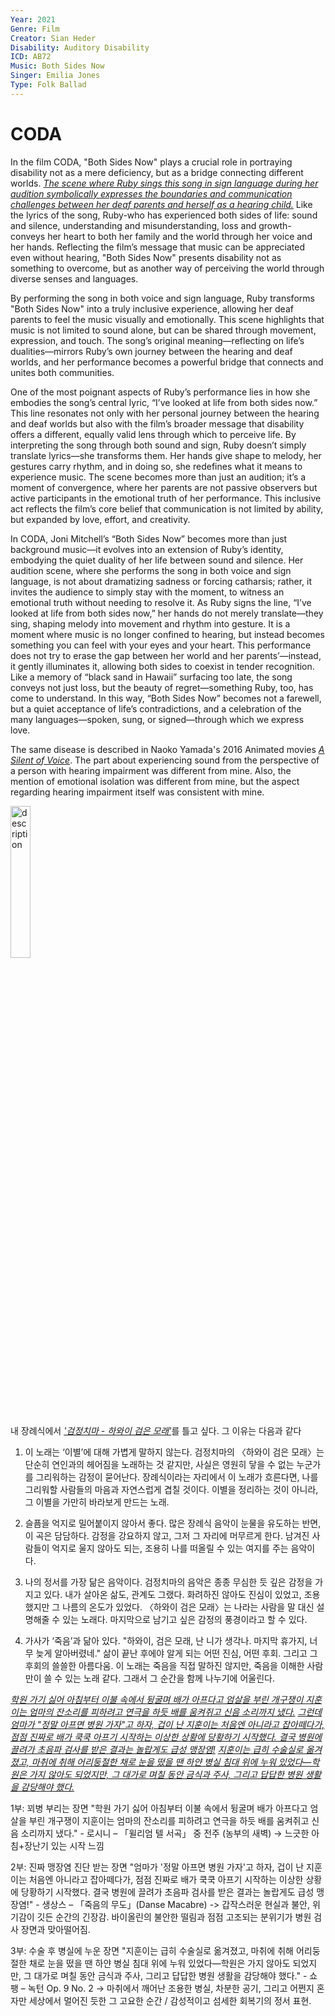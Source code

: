 ```yaml
---
Year: 2021
Genre: Film
Creator: Sian Heder
Disability: Auditory Disability
ICD: AB72
Music: Both Sides Now
Singer: Emilia Jones
Type: Folk Ballad
---
```


# CODA 

In the film CODA, "Both Sides Now" plays a crucial role in portraying disability not as a mere deficiency, but as a bridge connecting different worlds. [*The scene where Ruby sings this song in sign language during her audition symbolically expresses the boundaries and communication challenges between her deaf parents and herself as a hearing child.*](https://www.youtube.com/watch?v=qlTEAXcKssg) Like the lyrics of the song, Ruby-who has experienced both sides of life: sound and silence, understanding and misunderstanding, loss and growth-conveys her heart to both her family and the world through her voice and her hands. Reflecting the film’s message that music can be appreciated even without hearing, "Both Sides Now" presents disability not as something to overcome, but as another way of perceiving the world through diverse senses and languages.

By performing the song in both voice and sign language, Ruby transforms "Both Sides Now" into a truly inclusive experience, allowing her deaf parents to feel the music visually and emotionally. This scene highlights that music is not limited to sound alone, but can be shared through movement, expression, and touch. The song’s original meaning—reflecting on life’s dualities—mirrors Ruby’s own journey between the hearing and deaf worlds, and her performance becomes a powerful bridge that connects and unites both communities.

One of the most poignant aspects of Ruby’s performance lies in how she embodies the song’s central lyric, “I’ve looked at life from both sides now.” This line resonates not only with her personal journey between the hearing and deaf worlds but also with the film’s broader message that disability offers a different, equally valid lens through which to perceive life. By interpreting the song through both sound and sign, Ruby doesn’t simply translate lyrics—she transforms them. Her hands give shape to melody, her gestures carry rhythm, and in doing so, she redefines what it means to experience music. The scene becomes more than just an audition; it’s a moment of convergence, where her parents are not passive observers but active participants in the emotional truth of her performance. This inclusive act reflects the film’s core belief that communication is not limited by ability, but expanded by love, effort, and creativity.

In CODA, Joni Mitchell’s “Both Sides Now” becomes more than just background music—it evolves into an extension of Ruby’s identity, embodying the quiet duality of her life between sound and silence. Her audition scene, where she performs the song in both voice and sign language, is not about dramatizing sadness or forcing catharsis; rather, it invites the audience to simply stay with the moment, to witness an emotional truth without needing to resolve it. As Ruby signs the line, “I’ve looked at life from both sides now,” her hands do not merely translate—they sing, shaping melody into movement and rhythm into gesture. It is a moment where music is no longer confined to hearing, but instead becomes something you can feel with your eyes and your heart. This performance does not try to erase the gap between her world and her parents’—instead, it gently illuminates it, allowing both sides to coexist in tender recognition. Like a memory of “black sand in Hawaii” surfacing too late, the song conveys not just loss, but the beauty of regret—something Ruby, too, has come to understand. In this way, “Both Sides Now” becomes not a farewell, but a quiet acceptance of life’s contradictions, and a celebration of the many languages—spoken, sung, or signed—through which we express love.

The same disease is described in Naoko Yamada's 2016 Animated movies [*A Silent of Voice*](lim_seokhyeon.md). The part about experiencing sound from the perspective of a person with hearing impairment was different from mine. Also, the mention of emotional isolation was different from mine, but the aspect regarding hearing impairment itself was consistent with mine.

<img src="./kim_taeyeon_jpg.png" alt="description" style="width:25%;" />

내 장례식에서 [*'검정치마 - 하와이 검은 모래'*](https://youtu.be/dTPxZyGcuzw?feature=shared)를 틀고 싶다. 그 이유는 다음과 같다
1. 이 노래는 ‘이별’에 대해 가볍게 말하지 않는다.
검정치마의 〈하와이 검은 모래〉는 단순히 연인과의 헤어짐을 노래하는 것 같지만, 사실은 영원히 닿을 수 없는 누군가를 그리워하는 감정이 묻어난다. 장례식이라는 자리에서 이 노래가 흐른다면, 나를 그리워할 사람들의 마음과 자연스럽게 겹칠 것이다. 이별을 정리하는 것이 아니라, 그 이별을 가만히 바라보게 만드는 노래.

2. 슬픔을 억지로 밀어붙이지 않아서 좋다.
많은 장례식 음악이 눈물을 유도하는 반면, 이 곡은 담담하다. 감정을 강요하지 않고, 그저 그 자리에 머무르게 한다. 남겨진 사람들이 억지로 울지 않아도 되는, 조용히 나를 떠올릴 수 있는 여지를 주는 음악이다.

3. 나의 정서를 가장 닮은 음악이다.
검정치마의 음악은 종종 무심한 듯 깊은 감정을 가지고 있다. 내가 살아온 삶도, 관계도 그랬다. 화려하진 않아도 진심이 있었고, 조용했지만 그 나름의 온도가 있었다. 〈하와이 검은 모래〉는 나라는 사람을 말 대신 설명해줄 수 있는 노래다. 마지막으로 남기고 싶은 감정의 풍경이라고 할 수 있다.

4. 가사가 ‘죽음’과 닮아 있다.
"하와이, 검은 모래, 난 니가 생각나. 마지막 휴가지, 너무 늦게 알아버렸네."
삶이 끝난 후에야 알게 되는 어떤 진심, 어떤 후회. 그리고 그 후회의 쓸쓸한 아름다움. 이 노래는 죽음을 직접 말하진 않지만, 죽음을 이해한 사람만이 쓸 수 있는 노래 같다. 그래서 그 순간을 함께 나누기에 어울린다.

[*학원 가기 싫어 아침부터 이불 속에서 뒹굴며 배가 아프다고 엄살을 부린 개구쟁이 지훈이는 엄마의 잔소리를 피하려고 연극을 하듯 배를 움켜쥐고 신음 소리까지 냈다.*](https://youtu.be/c7O91GDWGPU?feature=shared) [*그런데 엄마가 "정말 아프면 병원 가자"고 하자, 겁이 난 지훈이는 처음엔 아니라고 잡아떼다가, 점점 진짜로 배가 쿡쿡 아프기 시작하는 이상한 상황에 당황하기 시작했다. 결국 병원에 끌려가 초음파 검사를 받은 결과는 놀랍게도 급성 맹장염!*](https://youtu.be/YyknBTm_YyM?feature=shared) [*지훈이는 급히 수술실로 옮겨졌고, 마취에 취해 어리둥절한 채로 눈을 떴을 땐 하얀 병실 침대 위에 누워 있었다—학원은 가지 않아도 되었지만, 그 대가로 며칠 동안 금식과 주사, 그리고 답답한 병원 생활을 감당해야 했다.*](https://youtu.be/9E6b3swbnWg?feature=shared)

 1부: 꾀병 부리는 장면
"학원 가기 싫어 아침부터 이불 속에서 뒹굴며 배가 아프다고 엄살을 부린 개구쟁이 지훈이는 엄마의 잔소리를 피하려고 연극을 하듯 배를 움켜쥐고 신음 소리까지 냈다." - 로시니 – 「윌리엄 텔 서곡」 중 전주 (농부의 새벽) → 느긋한 아침+장난기 있는 시작 느낌

2부: 진짜 맹장염 진단 받는 장면
"엄마가 '정말 아프면 병원 가자'고 하자, 겁이 난 지훈이는 처음엔 아니라고 잡아떼다가, 점점 진짜로 배가 쿡쿡 아프기 시작하는 이상한 상황에 당황하기 시작했다. 결국 병원에 끌려가 초음파 검사를 받은 결과는 놀랍게도 급성 맹장염!" - 생상스 – 「죽음의 무도」(Danse Macabre) -> 갑작스러운 현실과 불안, 위기감이 깃든 순간의 긴장감. 바이올린의 불안한 떨림과 점점 고조되는 분위기가 병원 검사 장면과 맞아떨어짐.

3부: 수술 후 병실에 누운 장면
"지훈이는 급히 수술실로 옮겨졌고, 마취에 취해 어리둥절한 채로 눈을 떴을 땐 하얀 병실 침대 위에 누워 있었다—학원은 가지 않아도 되었지만, 그 대가로 며칠 동안 금식과 주사, 그리고 답답한 병원 생활을 감당해야 했다." - 쇼팽 – 녹턴 Op. 9 No. 2
 -> 마취에서 깨어난 조용한 병실, 차분한 공기, 그리고 어쩐지 혼자만 세상에서 멀어진 듯한 그 고요한 순간 / 감성적이고 섬세한 회복기의 정서 표현.

